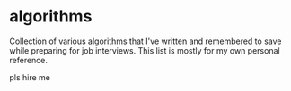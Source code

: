 # algorithms
Collection of various algorithms that I've written and remembered to save while preparing for job interviews. This list is mostly for my own personal reference.

pls hire me

